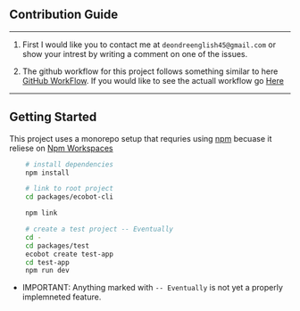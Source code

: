 ## Contribution Guide
----
1. First I would like you to contact me at `deondreenglish45@gmail.com` or show your intrest by writing a comment on one of the issues.

2. The github workflow for this project follows something similar to here
[GitHub WorkFlow](https://www.atlassian.com/git/tutorials/comparing-workflows/gitflow-workflow). If you would like to see the actuall workflow go [Here](docs/WORKFLOW.md)

---
## Getting Started

This project uses a monorepo setup that requries using [npm](https://docs.npmjs.com/about-npm) becuase it reliese on [Npm Workspaces](https://docs.npmjs.com/cli/v7/using-npm/workspaces)

``` sh
    # install dependencies
    npm install

    # link to root project
    cd packages/ecobot-cli

    npm link

    # create a test project -- Eventually
    cd -
    cd packages/test
    ecobot create test-app
    cd test-app
    npm run dev
```

- IMPORTANT: Anything marked with `-- Eventually` is not yet a properly implemneted feature.
